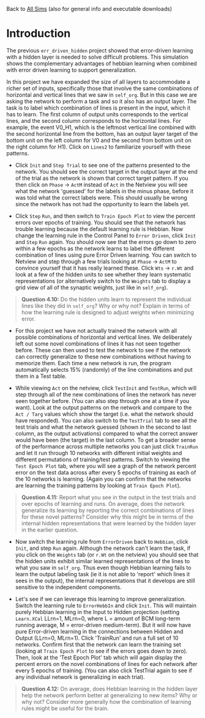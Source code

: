 Back to [All Sims](https://github.com/CompCogNeuro/sims) (also for general info and executable downloads)

# Introduction

The previous  `err_driven_hidden` project showed that error-driven learning with a hidden layer is needed to solve difficult problems. This simulation shows the complementary advantages of hebbian learning when combined with error driven learning to support generalization. 
 

In this project we have expanded the size of all layers to accommodate a richer set of inputs, specifically those that involve the same combinations of horizontal and vertical lines that we saw in `self_org`. But in this case we are asking the network to perform a task and so it also has an output layer. The task is to label which combination of lines is present in the input, which it has to learn. The first column of output units corresponds to the vertical lines, and the second column corresponds to the horizontal lines. For example, the event V0_H1, which is the leftmost vertical line combined with the second horizontal line from the bottom, has an output layer target of the bottom unit on the left column for V0 and the second from bottom unit on the right column for H1). Click on `Lines2` to familiarize yourself with these patterns.  

* Click `Init` and `Step Trial` to see one of the patterns presented to the network. You should see the correct target in the output layer at the end of the trial as the network is shown that correct target pattern.  If you then click on `Phase` -> `ActM` instead of `Act` in the Netview you will see what the network 'guessed' for the labels in the minus phase, before it was told what the correct labels were. This should usually be wrong since the network has not had the opportunity to learn the labels yet.  

* Click `Step` `Run`, and then switch to  `Train Epoch Plot` to view the percent errors over epochs of training. You should see that the network has trouble learning because the default learning rule is Hebbian. Now change the learning rule in the Control Panel to `Error Driven`, click `Init` and `Step` `Run` again. You should now see that the errors go down to zero within a few epochs as the network learns to label the different combination of lines using pure Error Driven learning. You can switch to Netview and step through a few trials looking at `Phase` -> `ActM` to convince yourself that it has really learned these. Click `Wts` -> `r.Wt` and look at a few of the hidden units to see whether they learn systematic representations (or alternatively switch to  the `Weights` tab to display a grid view of all of the synaptic weights, just like in `self_org`).

> **Question 4.10:**  Do the hidden units learn to represent the individual lines like they did in `self_org`? Why or why not? Explain in terms of how the learning rule is designed to adjust weights when minimizing error.

* For this project we have not actually trained the network with all possible combinations of horizontal and vertical lines. We deliberately left out some novel combinations of lines it has not seen together before. These can then used to test the network to see if the network can correctly generalize to these new combinations without having to memorize them. Each time a new network is run, the program automatically selects 15% (randomly) of the line combinations and put them in a Test table. 

* While viewing `Act` on the netview, click `TestInit` and `TestRun`, which will step through all of the new combinations of lines the network has never seen together before. (You can also step through one at a time if you want).  Look at the output patterns on the network and compare to the `Act / Targ` values which show the target (i.e. what the network should have responded).  You can also switch to the `TestTrial` tab to see all the test trials and what the network guessed (shown in the second to last column, as the output activations) compared to what the correct answer would have been (the target) in the last column. To get a broader sense of the performance across multiple networks you can just click `TrainRun` and let it run through 10 networks with different initial weights and different permutations of training/test patterns. Switch to viewing the `Test Epoch Plot` tab, where you will see a graph of the network percent error on the test data across after every 5 epochs of training as each of the 10 networks is learning. (Again you can confirm that the networks are learning the training patterns by looking at `Train Epoch Plot`).   

> **Question 4.11:**  Report what you see in the output in the test trials and over epochs of learning and runs. On average, does the network generalize its learning by reporting the correct combinations of lines for these novel patterns? Consider why this might be in terms of the internal hidden representations that were learned by the hidden layer in the earlier question. 

* Now switch the learning rule from `ErrorDriven` back to `Hebbian`, click `Init`, and step `Run` again. Although the network can't learn the task, if you click on the `Weights` tab (or `r.Wt` on the netview) you should see that the hidden units exhibit similar learned representations of the lines to what you saw in `self_org`. Thus even though Hebbian learning fails to learn the output labeling task (ie it is not able to 'report' which lines it sees in the output), the internal representations that it develops are still sensitive to the independent components. 

* Let's see if we can leverage this learning to improve generalization. Switch the learning rule to `ErrorHebbIn` and click `Init`. This will maintain purely Hebbian learning in the Input to Hidden projection (setting `Learn.XCal` LLrn=1, MLrn=0, where L = amount of BCM long-term running average, M = error-driven medium-term). But it will now have pure Error-driven learning in the connections between Hidden and Output (LLrn=0, MLrn=1). Click 'TrainRun' and run a full set of 10 networks. Confirm first that the network can learn the training set (looking at `Train Epoch Plot` to see if the errors goes down to zero). Then, look at the 'Test Epoch Plot' tab which will again display the percent errors on the novel combinations of lines for each network after every 5 epochs of training. (You can also click TestTrial again to see if any individual network is generalizing in each trial). 

> **Question 4.12:** On average, does Hebbian learning in the hidden layer help the network perform better at generalizing to new items? Why or why not?  Consider more generally how the combination of learning rules might be useful for the brain.
 
 
